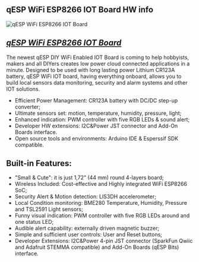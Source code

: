qESP WiFi ESP8266 IOT Board HW info
------------------------------

![qESP WiFi ESP8266 IOT Board](https://cdn.shopify.com/s/files/1/0269/3100/3464/products/iotbotscom-qesp-iot-arduino-wifi-temperature_1024x1024@2x.jpg)

[*qESP WiFi ESP8266 IOT Board*](https://www.iot-bots.com/collections/qesp-iot/products/qesp-esp8266-diy-iot-development-kit)
------------------------------

The newest qESP DIY WiFi Enabled IOT Board is coming to help hobbyists, makers and all DIYers creates low power cloud connected applications in a minute. Designed to be used with long lasting power Lithium CR123A battery, qESP WiFi IOT board, having everything onboard, allows you to build local sensors data monitoring, security and alarm systems and other IOT solutions. 

- Efficient Power Management: CR123A battery with DC/DC step-up converter;
- Ultimate sensors set: motion, temperature, humidity, pressure, light;
- Enhanced indication: PWM controller with five RGB LEDs & sound alert;
- Developer HW extensions: I2C&Power JST connector and Add-On Boards interface.
- Open source tools and environments: Arduino IDE & Esperssif SDK compatible.

Built-in Features:
------------------------------

 - "Small & Сute": it is just 1,72" (44 mm) round 4-layers board;
 - Wireless Included: Cost-effective and Highly integrated WiFi ESP8266 SoC;
 - Security Alert & Motion detection: LIS3DH accelerometer;
 - Local Condition monitoring: BME280 Temperature, Humidity, Pressure and TSL2591 Light sensors;
 - Funny visual indication: PWM controller with five RGB LEDs around and one status LED;
 - Audible alert capability: externally driven magnetic buzzer;
 - Simple and sufficient user controls: User and Reset buttons;
 - Developer Extensions: I2C&Power 4-pin JST connector (SparkFun Qwiic and Adafruit STEMMA compatible) and Add-On Boards (qESP Bits) interface.

